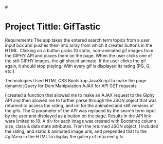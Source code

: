 #<h1>Project Tittle: GifTastic</h1>

Requirements
The app takes the entered search term topics from a user input box and pushes them into array from which it creates buttons in the HTML. Clicking on a button grabs 10 static, non-animated gif images from the GIPHY API and places them on the page.
When the user clicks one of the still GIPHY images, the gif should animate.
If the user clicks the gif again, it should stop playing.
With every gif is displayed its rating (PG, G, etc.).

Technologies Used
HTML
CSS Bootstrap
JavaScript to make the page dynamic
jQuery for Dom Manipulation
AJAX for API GET requests



I created a function that allowed me to make an AJAX request to the Giphy API and then allowed me to further parse through the JSON object that was returned to access the rating, and url for the animated and still versions of the gifs.
The Q parameter of the API was replaced by the search term input by the user and displayed as a button on the page.
Results in the API link were limited to 10. A div for each image was created with Bootstrap column size, class & data state attributes. From the returned JSON object, I included the rating, and static & animated image urls, and prepended that to the #gifArea in the HTML to display the gallery of returned gifs.
